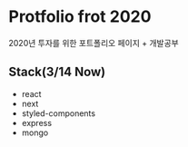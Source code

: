 # Protfolio frot 2020

2020년 투자를 위한 포트폴리오 페이지 + 개발공부

## Stack(3/14 Now)

- react
- next
- styled-components
- express
- mongo
